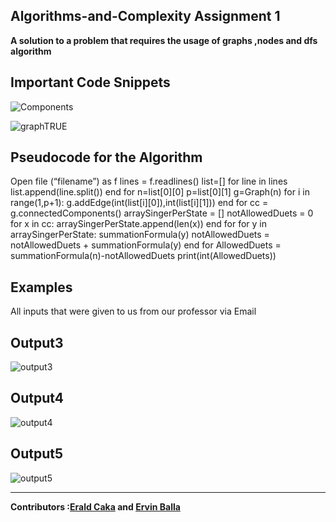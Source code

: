 ## Algorithms-and-Complexity Assignment 1

<strong>A solution to a problem that requires the usage of graphs ,nodes and dfs algorithm</strong>

Important Code Snippets
----
![Components](https://user-images.githubusercontent.com/96385473/171694898-37da4e67-fd30-4ad4-97c1-6c5516a2f3c0.png)

![graphTRUE](https://user-images.githubusercontent.com/96385473/171694466-f4f1ab51-7912-44f2-98f5-8e7566e14daf.png)

Pseudocode for the Algorithm
-
Open file (“filename”) as f
lines = f.readlines()
list=[]
for line in lines
	list.append(line.split())
end for
n=list[0][0]
p=list[0][1]
g=Graph(n)
for i in range(1,p+1):
        g.addEdge(int(list[i][0]),int(list[i][1]))
end for
cc = g.connectedComponents()
arraySingerPerState = []
notAllowedDuets = 0
for x in cc:
        arraySingerPerState.append(len(x))
end for
for y in arraySingerPerState:
        summationFormula(y)
        notAllowedDuets = notAllowedDuets + summationFormula(y)
end for
AllowedDuets = summationFormula(n)-notAllowedDuets
print(int(AllowedDuets))


Examples
-
All inputs that were given to us from our professor via Email

Output3
---

![output3](https://user-images.githubusercontent.com/96385473/171833011-9ffb2ffb-39c4-4f94-9f62-acd48bb75036.png)


Output4
-
![output4](https://user-images.githubusercontent.com/96385473/171832342-1e1ce98d-fa20-4e55-bcb3-33e315bf41cf.png)


Output5
-
![output5](https://user-images.githubusercontent.com/96385473/171832140-27589112-ffc2-4c1e-83c6-404a2d3e684b.png)

--------
<strong>Contributors :[Erald Caka](https://github.com/HidekiNatsumi) and [Ervin Balla](https://github.com/ViniCS2001)</strong>
